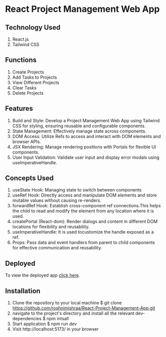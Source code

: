 # React Project Management Web App 

## Technology Used
1. React.js
2. Tailwind CSS

## Functions
1. Create Projects
2. Add Tasks to Projects
3. View Different Projects
4. Clear Tasks
5. Delete Projects

## Features 
1. Build and Style: Develop a Project Management Web App using Tailwind CSS for styling, ensuring reusable and configurable components.
2. State Management: Effectively manage state across components.
3. DOM Access: Utilize Refs to access and interact with DOM elements and browser APIs.
4. JSX Rendering: Manage rendering positions with Portals for flexible UI components.
5. User Input Validation: Validate user input and display error modals using useImperativeHandle.

## Concepts Used 
1. useState Hook: Managing state to switch between components 
2. useRef Hook: Directly access and manipulate DOM elements and store mutable values without causing re-renders.
3. forwardRef Hook: Establish cross-component ref connections.This helps the child to read and modify the element from any location where it is used.
4. createPortal (React-dom): Render dialogs and content in different DOM locations for flexibility and reusability.
5. useImperativeHandle: It is used tocustomize the handle exposed as a ref.
6. Props: Pass data and event handlers from parent to child components for effective communication and reusability.

<!-- 1. useState Hook: Managing state to switch between components 
2. useRef Hook: To connect with HTML elements and with interact with HTML elements or to retrive value of a Input 
3. forwardRef Hook: To establish cross components ref connection
4. createPortal in React-dom: To render dialog and the content that will be wrapped by this dialog in a different place of a DOM and to make modal more flexible and re-usable
5. useImperativeHandle: To expose a function that can be called outside the component function.
6. Props: used to pass data and event handlers from parent to child components, enabling component communication and reusability -->
## Deployed
To view the deployed app [click here](https://roshni-project-management-app.vercel.app/).

## Installation 
1. Clone the repository to your local machine
   $ git clone https://github.com/roshnimishraa/React-Project-Management-App.git
2. navigate to the project's directory and install all the relevant dev-dependencies
   $ npm intsall
3. Start application
   $ npm run dev
4. Visit http://localhost:5173/ in your browser

